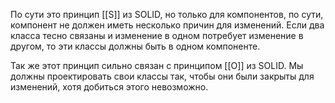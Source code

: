 По сути это принцип [[S]] из SOLID, но только для компонентов, по сути, компонент не должен иметь несколько причин для изменений. Если два класса тесно связаны и изменение в одном потребует изменение в другом, то эти классы должны быть в одном компоненте.

Так же этот принцип сильно связан с принципом [[O]] из SOLID. Мы должны проектировать свои классы так, чтобы они были закрыты для изменений, хотя добиться этого невозможно.

